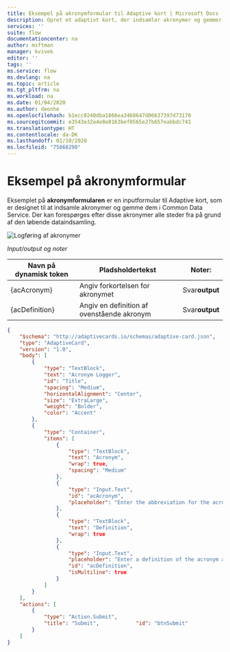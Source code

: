 ```yaml
---
title: Eksempel på akronymformular til Adaptive kort | Microsoft Docs
description: Opret et adaptivt kort, der indsamler akronymer og gemmer dem i Common Data Service.
services: ''
suite: flow
documentationcenter: na
author: msftman
manager: kvivek
editor: ''
tags: ''
ms.service: flow
ms.devlang: na
ms.topic: article
ms.tgt_pltfrm: na
ms.workload: na
ms.date: 01/04/2020
ms.author: deonhe
ms.openlocfilehash: b1ecc0240dba1866ea3468647d06637397d73170
ms.sourcegitcommit: e3543e32e4e8e8163bef0565e27b657eabbdc741
ms.translationtype: HT
ms.contentlocale: da-DK
ms.lasthandoff: 01/10/2020
ms.locfileid: "75868290"
---
```

# <a name="acronyms-form-sample"></a>Eksempel på akronymformular

Eksemplet på **akronymformularen** er en inputformular til Adaptive kort, som er designet til at indsamle akronymer og gemme dem i Common Data Service. Der kan forespørges efter disse akronymer alle steder fra på grund af den løbende dataindsamling.

![Logføring af akronymer](media/adaptive-cards/acronym-logger.png)

*Input/output og noter*

| Navn på dynamisk token | Pladsholdertekst                        | Noter:              |
|--------------------|-----------------------------------------|---------------------|
| {acAcronym}        | Angiv forkortelsen for akronymet  | Svar**output** |
| {acDefinition}     | Angiv en definition af ovenstående akronym | Svar**output** |

``` json
{
    "$schema": "http://adaptivecards.io/schemas/adaptive-card.json",
    "type": "AdaptiveCard",
    "version": "1.0",
    "body": [
        {
            "type": "TextBlock",
            "text": "Acronym Logger",
            "id": "Title",
            "spacing": "Medium",
            "horizontalAlignment": "Center",
            "size": "ExtraLarge",
            "weight": "Bolder",
            "color": "Accent"
        },
        {
            "type": "Container",
            "items": [
                {
                    "type": "TextBlock",
                    "text": "Acronym",
                    "wrap": true,
                    "spacing": "Medium"
                },
                {
                    "type": "Input.Text",
                    "id": "acAcronym",
                    "placeholder": "Enter the abbreviation for the acronym"
                },
                {
                    "type": "TextBlock",
                    "text": "Definition",
                    "wrap": true
                },
                {
                    "type": "Input.Text",
                    "placeholder": "Enter a definition of the acronym above",
                    "id": "acDefinition",
                    "isMultiline": true
                }
            ]
        }
    ],
    "actions": [
        {
            "type": "Action.Submit",
            "title": "Submit",            "id": "btnSubmit"
        }
    ]
}

```